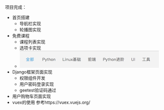 项目完成：

- 首页搭建
  - 导航栏实现
  - 轮播图实现
- 免费课程
  - 课程列表实现
  - 选项卡实现
  - ![image-20181030103159035](assets/image-20181030103159035.png)
- Django框架页面实现
  - 权限组件开发 
  - 用户密码登录实现
  - geetest验证码通过
- 用户购物车页面实现
- vuex的使用 参考https://vuex.vuejs.org/